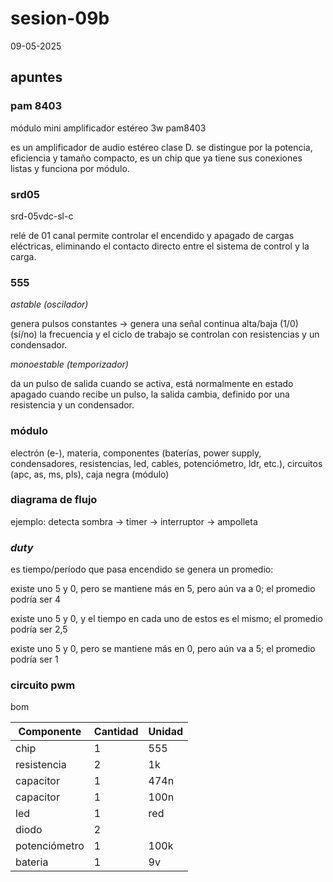 # sesion-09b

09-05-2025

## apuntes


### pam 8403

módulo mini amplificador estéreo 3w pam8403

es un amplificador de audio estéreo clase D. se distingue por la potencia, eficiencia y tamaño compacto, es un chip que ya tiene sus conexiones listas y funciona por módulo.


### srd05

srd-05vdc-sl-c

relé de 01 canal permite controlar el encendido y apagado de cargas eléctricas, eliminando el contacto directo entre el sistema de control y la carga.

### 555

*astable (oscilador)*

genera pulsos constantes → genera una señal continua alta/baja (1/0) (sí/no)
la frecuencia y el ciclo de trabajo se controlan con resistencias y un condensador.

*monoestable (temporizador)*

da un pulso de salida cuando se activa, está normalmente en estado apagado
cuando recibe un pulso, la salida cambia, definido por una resistencia y un condensador.

### módulo
electrón (e-), materia, componentes (baterías, power supply, condensadores, resistencias, led, cables, potenciómetro, ldr, etc.), circuitos (apc, as, ms, pls), caja negra (módulo)

### diagrama de flujo
ejemplo: detecta sombra → timer → interruptor → ampolleta

### *duty* 
es tiempo/período que pasa encendido se genera un promedio: 

existe uno 5 y 0, pero se mantiene más en 5, pero aún va a 0; el promedio podría ser 4

existe uno 5 y 0, y el tiempo en cada uno de estos es el mismo; el promedio podría ser 2,5

existe uno 5 y 0, pero se mantiene más en 0, pero aún va a 5; el promedio podría ser 1

### circuito pwm 

bom

|Componente| Cantidad |Unidad|
|---|---|---|
|chip |1|555|
|resistencia|2|1k|
|capacitor|1|474n|
|capacitor|1|100n|
|led|1|red|
|diodo|2||
|potenciómetro|1|100k|
|bateria|1|9v|
